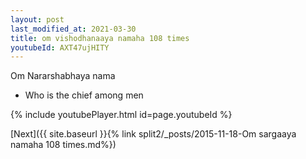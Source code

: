 ```yaml
---
layout: post
last_modified_at: 2021-03-30
title: om vishodhanaaya namaha 108 times
youtubeId: AXT47ujHITY
---
```

 
 
Om Nararshabhaya nama 
 
 -  Who is the chief among men 
 
  
 
  
 
 
 
 
 
 


{% include youtubePlayer.html id=page.youtubeId %}
 
[Next]({{ site.baseurl }}{% link  split2/_posts/2015-11-18-Om sargaaya namaha 108 times.md%})
 

